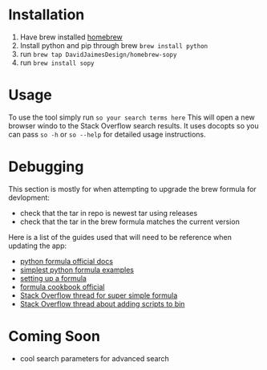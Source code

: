 # Installation

 1. Have brew installed [homebrew](https://docs.brew.sh/Installation.html)
 2. Install python and pip through brew `brew install python`
 3. run `brew tap DavidJaimesDesign/homebrew-sopy`
 4. run `brew install sopy`

# Usage

To use the tool simply run `so your search terms here` This will open a new browser windo to the Stack Overflow search results.
It uses docopts so you can pass `so -h` or `so --help` for detailed usage instructions. 

# Debugging

This section is mostly for when attempting to upgrade the brew formula for devlopment:
* check that the tar in repo is newest tar using releases
* check that the tar in the brew formula matches the current version

Here is a list of the guides used that will need to be reference when updating the app:
* [python formula official docs](https://github.com/Homebrew/brew/blob/master/docs/Python-for-Formula-Authors.md)
* [simplest python formula examples](http://jimkubicek.com/blog/2015/02/14/creating-a-homebrew-formula-for-a-python-project/)
* [setting up a formula](https://tech.cars.com/distributing-your-home-grown-tools-to-the-masses-with-homebrew-acb7a62518a8)
* [formula cookbook official](https://github.com/Homebrew/brew/blob/master/docs/Formula-Cookbook.md)
* [Stack Overflow thread for super simple formula](https://stackoverflow.com/questions/31660485/simple-homebrew-formula-for-python)
* [Stack Overflow thread about adding scripts to bin](https://stackoverflow.com/questions/6967331/how-do-i-install-a-script-to-run-anywhere-from-the-command-line)

# Coming Soon
* cool search parameters for advanced search 

